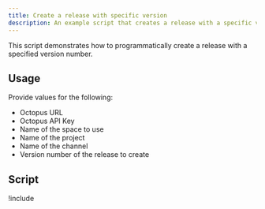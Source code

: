 ```yaml
---
title: Create a release with specific version
description: An example script that creates a release with a specific version number.
---
```


This script demonstrates how to programmatically create a release with a specified version number.

## Usage
Provide values for the following:

- Octopus URL
- Octopus API Key
- Name of the space to use
- Name of the project
- Name of the channel
- Version number of the release to create

## Script

!include <create-release-with-version-scripts>